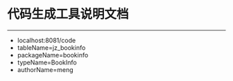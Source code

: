 # 代码生成工具说明文档
***
* localhost:8081/code
* tableName=jz_bookinfo
* packageName=bookinfo
* typeName=BookInfo
* authorName=meng